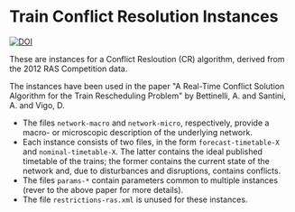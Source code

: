 # Train Conflict Resolution Instances

[![DOI](https://zenodo.org/badge/83153574.svg)](https://zenodo.org/badge/latestdoi/83153574)

These are instances for a Conflict Resloution (CR) algorithm, derived from the 2012 RAS Competition data.

The instances have been used in the paper "A Real-Time Conflict Solution Algorithm for the Train Rescheduling Problem" by Bettinelli, A. and Santini, A. and Vigo, D.

* The files `network-macro` and `network-micro`, respectively, provide a macro- or microscopic description of the underlying network.
* Each instance consists of two files, in the form `forecast-timetable-X` and `nominal-timetable-X`. The latter contains the ideal published timetable of the trains; the former contains the current state of the network and, due to disturbances and disruptions, contains conflicts.
* The files `params-*` contain parameters common to multiple instances (rever to the above paper for more details).
* The file `restrictions-ras.xml` is unused for these instances.
